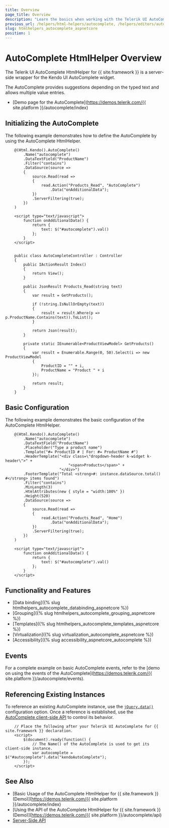 ```yaml
---
title: Overview
page_title: Overview
description: "Learn the basics when working with the Telerik UI AutoComplete HtmlHelper for {{ site.framework }}."
previous_url: /helpers/html-helpers/autocomplete, /helpers/editors/autocomplete/overview
slug: htmlhelpers_autocomplete_aspnetcore
position: 1
---
```


# AutoComplete HtmlHelper Overview

The Telerik UI AutoComplete HtmlHelper for {{ site.framework }} is a server-side wrapper for the Kendo UI AutoComplete widget.

The AutoComplete provides suggestions depending on the typed text and allows multiple value entries.

* [Demo page for the AutoComplete](https://demos.telerik.com/{{ site.platform }}/autocomplete/index)

## Initializing the AutoComplete

The following example demonstrates how to define the AutoComplete by using the AutoComplete HtmlHelper.

```Razor
    @(Html.Kendo().AutoComplete()
        .Name("autocomplete")
        .DataTextField("ProductName")
        .Filter("contains")
        .DataSource(source =>
        {
            source.Read(read =>
            {
                read.Action("Products_Read", "AutoComplete")
                    .Data("onAdditionalData");
            })
            .ServerFiltering(true);
        })
    )

    <script type="text/javascript">
        function onAdditionalData() {
            return {
                text: $("#autocomplete").val()
            };
        }
    </script>

```
```Controller

    public class AutoCompleteController : Controller
    {
        public IActionResult Index()
        {
            return View();
        }

        public JsonResult Products_Read(string text)
        {
            var result = GetProducts();

            if (!string.IsNullOrEmpty(text))
            {
                result = result.Where(p => p.ProductName.Contains(text)).ToList();
            }

            return Json(result);
        }

        private static IEnumerable<ProductViewModel> GetProducts()
        {
            var result = Enumerable.Range(0, 50).Select(i => new ProductViewModel
            {
                ProductID = "" + i,
                ProductName = "Product " + i
            });

            return result;
        }
    }
```

## Basic Configuration

The following example demonstrates the basic configuration of the AutoComplete HtmlHelper.

```
    @(Html.Kendo().AutoComplete()
        .Name("autocomplete")
        .DataTextField("ProductName")
        .Placeholder("Type a product name")
        .Template("#= ProductID # | For: #= ProductName #")
        .HeaderTemplate("<div class=\"dropdown-header k-widget k-header\">" +
                            "<span>Products</span>" +
                        "</div>")
        .FooterTemplate("Total <strong>#: instance.dataSource.total() #</strong> items found")
        .Filter("contains")
        .MinLength(3)
        .HtmlAttributes(new { style = "width:100%" })
        .Height(520)
        .DataSource(source =>
        {
            source.Read(read =>
            {
                read.Action("Products_Read", "Home")
                    .Data("onAdditionalData");
            })
            .ServerFiltering(true);
        })
    )

    <script type="text/javascript">
        function onAdditionalData() {
            return {
                text: $("#autocomplete").val()
            };
        }
    </script>
```

## Functionality and Features

* [Data binding]({% slug htmlhelpers_autocomplete_databinding_aspnetcore %})
* [Grouping]({% slug htmlhelpers_autocomplete_grouping_aspnetcore %})
* [Templates]({% slug htmlhelpers_autocomplete_templates_aspnetcore %})
* [Virtualization]({% slug virtualization_autocomplete_aspnetcore %})
* [Accessibility]({% slug accessibility_aspnetcore_autocomplete %})

## Events

For a complete example on basic AutoComplete events, refer to the [demo on using the events of the AutoComplete](https://demos.telerik.com/{{ site.platform }}/autocomplete/events).

## Referencing Existing Instances

To reference an existing AutoComplete instance, use the [`jQuery.data()`](https://api.jquery.com/jQuery.data/) configuration option. Once a reference is established, use the [AutoComplete client-side API](https://docs.telerik.com/kendo-ui/api/javascript/ui/autocomplete) to control its behavior.

```
    // Place the following after your Telerik UI AutoComplete for {{ site.framework }} declaration.
    <script>
        $(document).ready(function() {
            // The Name() of the AutoComplete is used to get its client-side instance.
            var autocomplete = $("#autocomplete").data("kendoAutoComplete");
        });
    </script>
```

## See Also

* [Basic Usage of the AutoComplete HtmlHelper for {{ site.framework }} (Demo)](https://demos.telerik.com/{{ site.platform }}/autocomplete/index)
* [Using the API of the AutoComplete HtmlHelper for {{ site.framework }} (Demo)](https://demos.telerik.com/{{ site.platform }}/autocomplete/api)
* [Server-Side API](/api/autocomplete)
